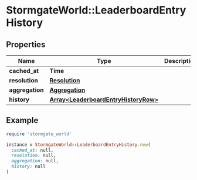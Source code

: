 # StormgateWorld::LeaderboardEntryHistory

## Properties

| Name | Type | Description | Notes |
| ---- | ---- | ----------- | ----- |
| **cached_at** | **Time** |  |  |
| **resolution** | [**Resolution**](Resolution.md) |  |  |
| **aggregation** | [**Aggregation**](Aggregation.md) |  |  |
| **history** | [**Array&lt;LeaderboardEntryHistoryRow&gt;**](LeaderboardEntryHistoryRow.md) |  |  |

## Example

```ruby
require 'stormgate_world'

instance = StormgateWorld::LeaderboardEntryHistory.new(
  cached_at: null,
  resolution: null,
  aggregation: null,
  history: null
)
```

